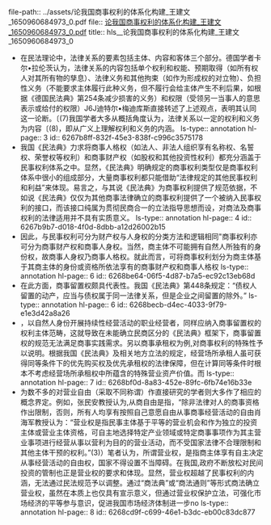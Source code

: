 file-path:: ../assets/论我国商事权利的体系化构建_王建文_1650960684973_0.pdf
file:: [论我国商事权利的体系化构建_王建文_1650960684973_0.pdf](../assets/论我国商事权利的体系化构建_王建文_1650960684973_0.pdf)
title:: hls__论我国商事权利的体系化构建_王建文_1650960684973_0

- 在民法理论中，法律关系的要素包括主体、内容和客体三个部分。德国学者卡尔•拉伦茨认为，法律关系的内容包括单个权利和权能、预期取得（如所有权人对其所有物的孳息）、法律义务和其他拘束（如作为形成权的对立物）、负担性义务（不能要求主体履行此种义务，但不履行会给主体产生不利后果，如根据《德国民法典》第254条减少损害的义务）和权限（受领另一当事人的意思表示或给付的权限）J6J迪特尔•梅迪库斯直接转述了上述观点，表明其认同这一论断。〔(7)我国学者大多从概括角度认为，法律关系以一定的权利和义务为内容〔(8)，即从广义上理解权利和义务的内涵。
  ls-type:: annotation
  hl-page:: 3
  id:: 6267b8ff-832f-45e3-838f-c996c3575178
- 我国《民法典》力求将商事人格权（如法人、非法人组织享有名称权、名誓权、荣誉权等权利）和商事财产权（如股权和其他投资性权利）都充分涵盖于民事权利体系之中。显然，《民法典》明确规定的商事权利类型仅是商事权利体系中很小的组成部分，大量商事权利都只能借助“法律规定的其他民事权利和利益”来体现。易言之，与其说《民法典》为商事权利提供了规范依据，不如说《民法典》仅仅为其他商事法律确立的商事权利提供了一个被纳入民事权利的接口，而该接口纯属为贯彻民商合一的立法指导思想而设，对商法及商事权利的法律适用并不具有实质意义。
  ls-type:: annotation
  hl-page:: 4
  id:: 6267b9b7-d018-4f0d-8dbb-a12d26002b15
- 因此，与民事权利可分为财产权与人身权的分类方法和逻辑相同"商事权利亦可分为商事财产权和商事人身权。当然，商主体不可能拥有自然人所独有的身份权，故商事人身权乃商事人格权。就此而言，可将商事权利划分为商主体基于其商主体的身份或资格所依法享有的商事财产权和商事人格权
  ls-type:: annotation
  hl-page:: 6
  id:: 6268be64-06f5-4d87-b7a5-ec92c13eb68d
- 在此方面，商事留置权颇具代表性。我国《民法典》第448条规定：“债权人留置的动产，应当与债权属于同一法律关系，但是企业之间留置的除外。”
  ls-type:: annotation
  hl-page:: 6
  id:: 6268becb-d4ec-4033-9f79-e1e3d42a8a26
- ，以自然人身份开展持续性经营活动的职业经营者，同样应纳入商事留置权的权利主体范畴，这就导致在未能确立民商区分的《民法典》框架下，商事留置权的规范无法满足商事实践需求。另以商事承租权为例,对商事权利的特殊性予以说明。根据我国《民法典》及相关地方立法的规定，经营场所承租人虽可获得同等条件下的优先购买权及优先承租权的法律保障，但在计算同等条件时根本不考虑经营场所承租权中所蕴含的特殊营业资产价值。而
  ls-type:: annotation
  hl-page:: 7
  id:: 6268bf0d-8a83-452e-89fc-6fb74e16b33e
- 为数不多的对营业自由（采取不同称谓）作直接研究的学者则大多作了相应的概念界定。例如，张民安教授认为,从商自由是指，“除非法律对人的商事资格作出限制，否则，所有人均享有按照自己意愿自由从事商事经营活动的自由肖海军教授认为：“营业权是指民事主体基于平等的营业机会和作为独立的投资主体或营业主体资格，可自主地选择特定产业领域或特定商事事项作为其主营业事项进行经营从事以营利为目的的营业活动，而不受国家法律不合理限制和其他主体干预的权利。”(3)）笔者认为，所谓营业权，是指商主体享有自主决定从事经营活动的自由权，国家不得设置不当障碍。在我国,政府不断放松对民间投资的管制也正是营业权的要求和体现。显然，营业权超越了民事权利的内涵，无法通过民法规范予以调整。通过“商法典”或“商法通则”等形式商法确立营业权，虽然在本质上也仅具有宣示意义，但通过营业权保护立法，可强化市场经济的平等参与意识，促进我国市场经济体制进一步no
  ls-type:: annotation
  hl-page:: 8
  id:: 6268cd9f-c699-46e1-b3dc-eb00c83dc877